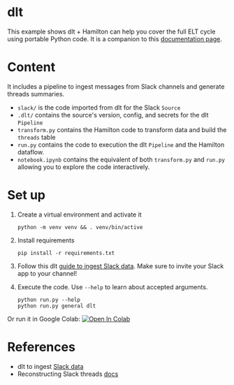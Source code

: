 # dlt

This example shows dlt + Hamilton can help you cover the full ELT cycle using portable Python code. It is a companion to this [documentation page](https://hamilton.dagworks.io/en/latest/integrations/dlt/).

# Content
It includes a pipeline to ingest messages from Slack channels and generate threads summaries.

- `slack/` is the code imported from dlt for the Slack `Source`
- `.dlt/` contains the source's version, config, and secrets for the dlt `Pipeline`
- `transform.py` contains the Hamilton code to transform data and build the `threads` table
- `run.py` contains the code to execution the dlt `Pipeline` and the Hamilton dataflow.
- `notebook.ipynb` contains the equivalent of both `transform.py` and `run.py` allowing you to explore the code interactively.

# Set up
1. Create a virtual environment and activate it
    ```console
    python -m venv venv && . venv/bin/active
    ```

2. Install requirements
    ```console
    pip install -r requirements.txt
    ```
3. Follow this dlt [guide to ingest Slack data](https://dlthub.com/docs/dlt-ecosystem/verified-sources/slack). Make sure to invite your Slack app to your channel!

4. Execute the code. Use `--help` to learn about accepted arguments.
    ```console
    python run.py --help
    python run.py general dlt
    ```

Or run it in Google Colab:
[![Open In Colab](https://colab.research.google.com/assets/colab-badge.svg)
](https://colab.research.google.com/github/dagworks-inc/hamilton/blob/main/examples/dlt/notebook.ipynb)



# References
- dlt to ingest [Slack data](https://dlthub.com/docs/dlt-ecosystem/verified-sources/slack)
- Reconstructing Slack threads [docs](https://api.slack.com/messaging/retrieving#finding_threads)
